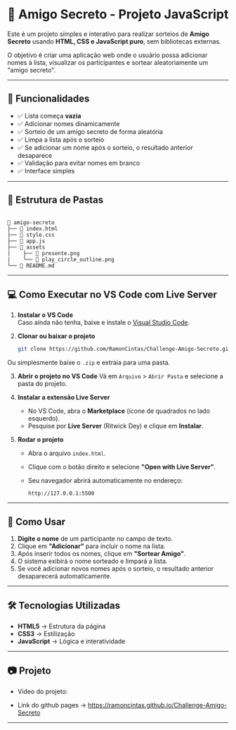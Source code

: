 # 🎁 Amigo Secreto - Projeto JavaScript

Este é um projeto simples e interativo para realizar sorteios de **Amigo Secreto** usando **HTML, CSS e JavaScript puro**, sem bibliotecas externas.

O objetivo é criar uma aplicação web onde o usuário possa adicionar nomes à lista, visualizar os participantes e sortear aleatoriamente um "amigo secreto".

---

## 🚀 Funcionalidades

- ✅ Lista começa **vazia**
- ✅ Adicionar nomes dinamicamente
- ✅ Sorteio de um amigo secreto de forma aleatória
- ✅ Limpa a lista após o sorteio
- ✅ Se adicionar um nome após o sorteio, o resultado anterior desaparece
- ✅ Validação para evitar nomes em branco
- ✅ Interface simples

---

## 📂 Estrutura de Pastas

```

📁 amigo-secreto
├── 📄 index.html
├── 📄 style.css
├── 📄 app.js
├── 📁 assets
|    ├── 📄 presente.png
|    └── 📄 play_circle_outline.png
└── 📄 README.md

```

---

## 💻 Como Executar no VS Code com Live Server

1. **Instalar o VS Code**  
   Caso ainda não tenha, baixe e instale o [Visual Studio Code](https://code.visualstudio.com/).

2. **Clonar ou baixar o projeto**
   ```bash
   git clone https://github.com/RamonCintas/Challenge-Amigo-Secreto.git
   ```

Ou simplesmente baixe o `.zip` e extraia para uma pasta.

3. **Abrir o projeto no VS Code**
   Vá em `Arquivo` > `Abrir Pasta` e selecione a pasta do projeto.

4. **Instalar a extensão Live Server**

   * No VS Code, abra o **Marketplace** (ícone de quadrados no lado esquerdo).
   * Pesquise por **Live Server** (Ritwick Dey) e clique em **Instalar**.

5. **Rodar o projeto**

   * Abra o arquivo `index.html`.
   * Clique com o botão direito e selecione **"Open with Live Server"**.
   * Seu navegador abrirá automaticamente no endereço:

     ```
     http://127.0.0.1:5500
     ```

---

## 📜 Como Usar

1. **Digite o nome** de um participante no campo de texto.
2. Clique em **"Adicionar"** para incluir o nome na lista.
3. Após inserir todos os nomes, clique em **"Sortear Amigo"**.
4. O sistema exibirá o nome sorteado e limpará a lista.
5. Se você adicionar novos nomes após o sorteio, o resultado anterior desaparecerá automaticamente.

---

## 🛠 Tecnologias Utilizadas

* **HTML5** → Estrutura da página
* **CSS3** → Estilização
* **JavaScript** → Lógica e interatividade

---

## 📷 Projeto

- Video do projeto:



- Link do github pages -> https://ramoncintas.github.io/Challenge-Amigo-Secreto

---



